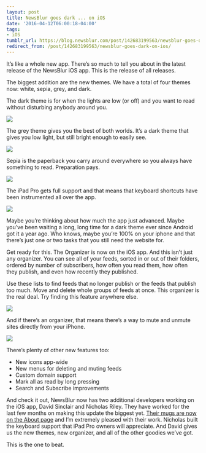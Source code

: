 ```yaml
---
layout: post
title: NewsBlur goes dark ... on iOS
date: '2016-04-12T06:00:18-04:00'
tags:
- iOS
tumblr_url: https://blog.newsblur.com/post/142683199563/newsblur-goes-dark-on-ios
redirect_from: /post/142683199563/newsblur-goes-dark-on-ios/
---
```

It’s like a whole new app. There’s so much to tell you about in the latest release of the NewsBlur iOS app. This is the release of all releases.

The biggest addition are the new themes. We have a total of four themes now: white, sepia, grey, and dark.

The dark theme is for when the lights are low (or off) and you want to read without disturbing anybody around you.

![](http://static.newsblur.com.s3.amazonaws.com/blog/ios-v6-dark.png)

The grey theme gives you the best of both worlds. It’s a dark theme that gives you low light, but still bright enough to easily see.

![](http://static.newsblur.com.s3.amazonaws.com/blog/ios-v6-grey.png)

Sepia is the paperback you carry around everywhere so you always have something to read. Preparation pays.

![](http://static.newsblur.com.s3.amazonaws.com/blog/ios-v6-sepia.png)

The iPad Pro gets full support and that means that keyboard shortcuts have been instrumented all over the app.

![](http://static.newsblur.com.s3.amazonaws.com/blog/ios-v6-keyboard.png)

Maybe you’re thinking about how much the app just advanced. Maybe you’ve been waiting a long, long time for a dark theme ever since Android got it a year ago. Who knows, maybe you’re 100% on your iphone and that there’s just one or two tasks that you still need the website for.

Get ready for this. The Organizer is now on the iOS app. And this isn’t just any organizer. You can see all of your feeds, sorted in or out of their folders, ordered by number of subscribers, how often you read them, how often they publish, and even how recently they published.

Use these lists to find feeds that no longer publish or the feeds that publish too much. Move and delete whole groups of feeds at once. This organizer is the real deal. Try finding this feature anywhere else.

![](http://static.newsblur.com.s3.amazonaws.com/blog/ios-v6-organizer.png)

And if there’s an organizer, that means there’s a way to mute and unmute sites directly from your iPhone.

![](http://static.newsblur.com.s3.amazonaws.com/blog/ios-v6-mute.png)

There’s plenty of other new features too:

- New icons app-wide
- New menus for deleting and muting feeds
- Custom domain support
- Mark all as read by long pressing
- Search and Subscribe improvements

And check it out, NewsBlur now has two additional developers working on the iOS app, David Sinclair and Nicholas Riley. They have worked for the last few months on making this update the biggest yet. [Their mugs are now on the About page](http://www.newsblur.com/about) and I’m extremely pleased with their work. Nicholas built the keyboard support that iPad Pro owners will appreciate. And David gives us the new themes, new organizer, and all of the other goodies we’ve got.

This is the one to beat.

